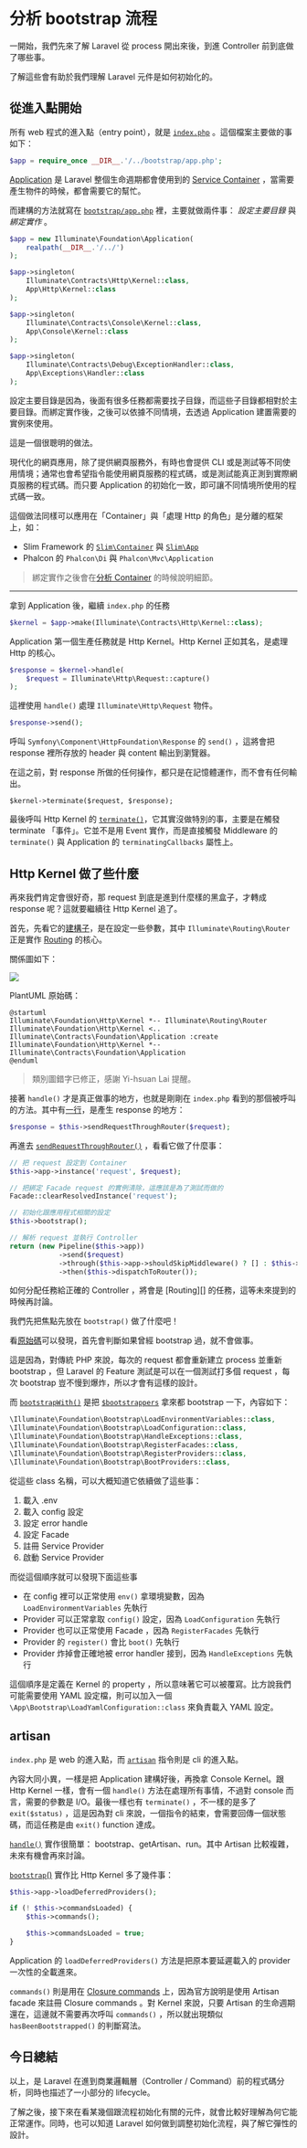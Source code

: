 # 分析 bootstrap 流程

一開始，我們先來了解 Laravel 從 process 開出來後，到進 Controller 前到底做了哪些事。

了解這些會有助於我們理解 Laravel 元件是如何初始化的。

## 從進入點開始

所有 web 程式的進入點（entry point），就是 [`index.php`](https://github.com/laravel/laravel/blob/v5.7.0/public/index.php) 。這個檔案主要做的事如下：

```php
$app = require_once __DIR__.'/../bootstrap/app.php';
```

[Application](https://github.com/laravel/framework/blob/v5.7.6/src/Illuminate/Foundation/Application.php) 是 Laravel 整個生命週期都會使用到的 [Service Container](https://laravel.com/docs/5.7/container) ，當需要產生物件的時候，都會需要它的幫忙。

而建構的方法就寫在 [`bootstrap/app.php`](https://github.com/laravel/laravel/blob/v5.7.0/bootstrap/app.php) 裡，主要就做兩件事： *設定主要目錄* 與 *綁定實作* 。

```php
$app = new Illuminate\Foundation\Application(
    realpath(__DIR__.'/../')
);

$app->singleton(
    Illuminate\Contracts\Http\Kernel::class,
    App\Http\Kernel::class
);

$app->singleton(
    Illuminate\Contracts\Console\Kernel::class,
    App\Console\Kernel::class
);

$app->singleton(
    Illuminate\Contracts\Debug\ExceptionHandler::class,
    App\Exceptions\Handler::class
);
```

設定主要目錄是因為，後面有很多任務都需要找子目錄，而這些子目錄都相對於主要目錄。而綁定實作後，之後可以依據不同情境，去透過 Application 建置需要的實例來使用。

這是一個很聰明的做法。

現代化的網頁應用，除了提供網頁服務外，有時也會提供 CLI 或是測試等不同使用情境；通常也會希望指令能使用網頁服務的程式碼，或是測試能真正測到實際網頁服務的程式碼。而只要 Application 的初始化一致，即可讓不同情境所使用的程式碼一致。

這個做法同樣可以應用在「Container」與「處理 Http 的角色」是分離的框架上，如：

* Slim Framework 的 [`Slim\Container`](https://github.com/slimphp/Slim/blob/3.x/Slim/Container.php) 與 [`Slim\App`](https://github.com/slimphp/Slim/blob/3.x/Slim/App.php)
* Phalcon 的 `Phalcon\Di` 與 `Phalcon\Mvc\Application`

> 綁定實作之後會在[分析 Container][Day03] 的時候說明細節。

---

拿到 Application 後，繼續 `index.php` 的任務

```php
$kernel = $app->make(Illuminate\Contracts\Http\Kernel::class);
```

Application 第一個生產任務就是 Http Kernel。Http Kernel 正如其名，是處理 Http 的核心。

```php
$response = $kernel->handle(
    $request = Illuminate\Http\Request::capture()
);
```

這裡使用 `handle()` 處理 `Illuminate\Http\Request` 物件。

```php
$response->send();
```

呼叫 `Symfony\Component\HttpFoundation\Response` 的 `send()` ，這將會把 response 裡所存放的 header 與 content 輸出到瀏覽器。

在這之前，對 response 所做的任何操作，都只是在記憶體運作，而不會有任何輸出。

```
$kernel->terminate($request, $response);
```

最後呼叫 Http Kernel 的 [`terminate()`](https://github.com/laravel/framework/blob/v5.7.6/src/Illuminate/Foundation/Http/Kernel.php#L187-L192)，它其實沒做特別的事，主要是在觸發 terminate 「事件」。它並不是用 Event 實作，而是直接觸發 Middleware 的 `terminate()` 與 Application 的 `terminatingCallbacks` 屬性上。

## Http Kernel 做了些什麼

再來我們肯定會很好奇，那 request 到底是進到什麼樣的黑盒子，才轉成 response 呢？這就要繼續往 Http Kernel 追了。

首先，先看它的[建構子](https://github.com/laravel/framework/blob/v5.7.6/src/Illuminate/Foundation/Http/Kernel.php#L89-L103)，是在設定一些參數，其中 `Illuminate\Routing\Router` 正是實作 [Routing](https://laravel.com/docs/5.7/routing) 的核心。

關係圖如下：

![](http://www.plantuml.com/plantuml/png/SoWkIImgAStDuVBCoIdDpSnBB4cDSSilpKj9BCdCpulnA2afYF5EBSfBpL7GqjLLG58Lb5zQafcN3gPJYuZGRwEdXwpVEJ-lf2WnkQGOMRrZGK5EPZAOhM2LN9GAL4YgomYRpEMGcfS2z3C0)

PlantUML 原始碼：

```
@startuml
Illuminate\Foundation\Http\Kernel *-- Illuminate\Routing\Router
Illuminate\Foundation\Http\Kernel <.. Illuminate\Contracts\Foundation\Application :create
Illuminate\Foundation\Http\Kernel *-- Illuminate\Contracts\Foundation\Application
@enduml
```

> 類別圖錯字已修正，感謝 Yi-hsuan Lai 提醒。

接著 `handle()` 才是真正做事的地方，也就是剛剛在 `index.php` 看到的那個被呼叫的方法。其中有[一行](https://github.com/laravel/framework/blob/v5.7.6/src/Illuminate/Foundation/Http/Kernel.php#L116)，是產生 response 的地方：

```php
$response = $this->sendRequestThroughRouter($request);
```

再進去 [`sendRequestThroughRouter()`](https://github.com/laravel/framework/blob/v5.7.6/src/Illuminate/Foundation/Http/Kernel.php#L140-L152) ，看看它做了什麼事：

```php
// 把 request 設定到 Container
$this->app->instance('request', $request);

// 把綁定 Facade request 的實例清除，這應該是為了測試而做的 
Facade::clearResolvedInstance('request');

// 初始化跟應用程式相關的設定
$this->bootstrap();

// 解析 request 並執行 Controller
return (new Pipeline($this->app))
            ->send($request)
            ->through($this->app->shouldSkipMiddleware() ? [] : $this->middleware)
            ->then($this->dispatchToRouter());
```

如何分配任務給正確的 Controller ，將會是 [Routing][] 的任務，這等未來提到的時候再討論。

我們先把焦點先放在 `bootstrap()` 做了什麼吧！

看[原始碼](https://github.com/laravel/framework/blob/v5.7.6/src/Illuminate/Foundation/Http/Kernel.php#L154-L164)可以發現，首先會判斷如果曾經 bootstrap 過，就不會做事。

這是因為，對傳統 PHP 來說，每次的 request 都會重新建立 process 並重新 bootstrap ，但 Laravel 的 Feature 測試是可以在一個測試打多個 request ，每次 bootstrap 豈不慢到爆炸，所以才會有這樣的設計。

而 [`bootstrapWith()`](https://github.com/laravel/framework/blob/v5.7.6/src/Illuminate/Foundation/Application.php#L199-L210) 是把 [`$bootstrappers`](https://github.com/laravel/framework/blob/v5.7.6/src/Illuminate/Foundation/Http/Kernel.php#L36-L43) 拿來都 bootstrap 一下，內容如下：

```php
\Illuminate\Foundation\Bootstrap\LoadEnvironmentVariables::class,
\Illuminate\Foundation\Bootstrap\LoadConfiguration::class,
\Illuminate\Foundation\Bootstrap\HandleExceptions::class,
\Illuminate\Foundation\Bootstrap\RegisterFacades::class,
\Illuminate\Foundation\Bootstrap\RegisterProviders::class,
\Illuminate\Foundation\Bootstrap\BootProviders::class,
```

從這些 class 名稱，可以大概知道它依續做了這些事：

1. 載入 .env
2. 載入 config 設定
3. 設定 error handle
4. 設定 Facade
5. 註冊 Service Provider
6. 啟動 Service Provider

而從這個順序就可以發現下面這些事

* 在 config 裡可以正常使用 `env()` 拿環境變數，因為 `LoadEnvironmentVariables` 先執行
* Provider 可以正常拿取 `config()` 設定，因為 `LoadConfiguration` 先執行
* Provider 也可以正常使用 Facade ，因為 `RegisterFacades` 先執行
* Provider 的 `register()` 會比 `boot()` 先執行
* Provider 炸掉會正確地被 error handler 接到，因為 `HandleExceptions` 先執行

這個順序是定義在 Kernel 的 property ，所以意味著它可以被覆寫。比方說我們可能需要使用 YAML 設定檔，則可以加入一個 `\App\Bootstrap\LoadYamlConfiguration::class` 來負責載入 YAML 設定。 

## artisan

`index.php` 是 web 的進入點，而 [`artisan`](https://github.com/laravel/laravel/blob/v5.7.0/artisan) 指令則是 cli 的進入點。

內容大同小異，一樣是把 Application 建構好後，再換拿 Console Kernel。跟 Http Kernel 一樣，會有一個 `handle()` 方法在處理所有事情，不過對 console 而言，需要的參數是 I/O。最後一樣也有 `terminate()` ，不一樣的是多了 `exit($status)` ，這是因為對 cli 來說，一個指令的結束，會需要回傳一個狀態碼，而這任務是由 `exit()` function 達成。

[`handle()`](https://github.com/laravel/framework/blob/5.7/src/Illuminate/Foundation/Console/Kernel.php#L117-L138) 實作很簡單： bootstrap、getArtisan、run。其中 Artisan 比較複雜，未來有機會再來討論。

[`bootstrap`()](https://github.com/laravel/framework/blob/5.7/src/Illuminate/Foundation/Console/Kernel.php#L294-L307) 實作比 Http Kernel 多了幾件事：

```php
$this->app->loadDeferredProviders();

if (! $this->commandsLoaded) {
    $this->commands();

    $this->commandsLoaded = true;
}
```

Application 的 `loadDeferredProviders()` 方法是把原本要延遲載入的 provider 一次性的全載進來。

`commands()` 則是用在 [Closure commands](https://laravel.com/docs/5.7/artisan#closure-commands) 上，因為官方說明是使用 Artisan facade 來註冊 Closure commands 。對 Kernel 來說，只要 Artisan 的生命週期還在，這邊就不需要再次呼叫 `commands()` ，所以就出現類似 `hasBeenBootstrapped()` 的判斷寫法。

## 今日總結

以上，是 Laravel 在進到商業邏輯層（Controller / Command）前的程式碼分析，同時也描述了一小部分的 lifecycle。

了解之後，接下來在看某幾個跟流程初始化有關的元件，就會比較好理解為何它能正常運作。同時，也可以知道 Laravel 如何做到調整初始化流程，與了解它彈性的設計。

[Day03]: day03.md
